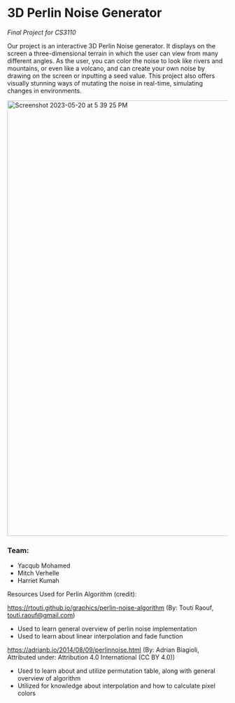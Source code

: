# 3D Perlin Noise Generator
<i>Final Project for CS3110</i>

Our project is an interactive 3D Perlin Noise generator. It displays
  on the screen a three-dimensional terrain in which the user can view
  from many different angles. As the user, you can color the noise to
  look like rivers and mountains, or even like a volcano, and can create
  your own noise by drawing on the screen or inputting a seed value. This
  project also offers visually stunning ways of mutating the noise in 
  real-time, simulating changes in environments.


<img width="993" alt="Screenshot 2023-05-20 at 5 39 25 PM" src="https://github.com/yacyam/3D-Perlin-Noise/assets/119266083/cddad459-bf7a-4662-964d-908e493f1c49">

<h3>Team:</h3>
<ul>
  <li>Yacqub Mohamed</li>
  <li>Mitch Verhelle</li>
  <li>Harriet Kumah</li>
</ul>

Resources Used for Perlin Algorithm (credit):

https://rtouti.github.io/graphics/perlin-noise-algorithm (By: Touti Raouf, touti.raouf@gmail.com)
  - Used to learn general overview of perlin noise implementation
  - Used to learn about linear interpolation and fade function

https://adrianb.io/2014/08/09/perlinnoise.html (By: Adrian Biagioli, Attributed under: Attribution 4.0 International (CC BY 4.0))
  - Used to learn about and utilize permutation table, along with general overview of algorithm
  - Utilized for knowledge about interpolation and how to calculate pixel colors
